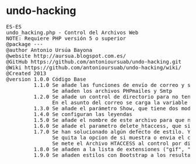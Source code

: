 # undo-hacking
<pre>
ES-ES
undo_hacking.php - Control del Archivos Web
NOTE: Requiere PHP versión 5 o superior
@package ---
@author Antonio Ursúa Bayona
@website http://aursua.blogspot.com.es/
@GitHub https://github.com/antonioursuab/undo-hacking.git
@Wiki https://github.com/antonioursuab/undo-hacking/wiki/
@Created 2013
@version 1.0.0 Código Base
         1.1.0 Se añade las funciones de envío de correo y se recoge el HTML para enviarlo por correo
               Se añaden los archivos PHPmailes y Smtp
         1.2.0 Se añade un control de directorio para no tener que escribir el directorio en el que esta.
               En el asunto del correo se carga la variable HTTP_HOST
         1.3.0 Se añade el parámetro Show, que tiene dos modos 1 saca por pantalla la info y 0 o null, lo envía al correo.
         1.4.0 Se configuran las leyendas
         1.5.0 Se añade el nombre de este archivo para que no lo pille como fichero modificado recientemente "undo_hacking.php". Line 121
         1.6.0 Se añade el parametro delete_htaccess, que si es 1 elimina los archivos htaccess del directorio.
         1.7.0 Se han solucionado algún defecto de estilo. Y se añade al resultado el ID de Versión, para tener más control.
               Se quita la opcion de si muestra o envia el correo, ya que lo enviara siempre pero cambiando el Asunto por OK, en el caso de que no haya ningun archivo.
               Se mete el Archivo HTACCESS al control por dias en vez de dejarlo que simepre saldria como malo.
         1.8.0 Se añaden a la lista de extensiones ("gif", "jpg", "JPG"). Se añaden como funciones peligrosas "exif_read_data", "file_get_contents"
         1.9.0 Se añaden estilos con Bootstrap a los resultados que se muestran en pantalla y se devuelven por correo
 
 
</pre>
